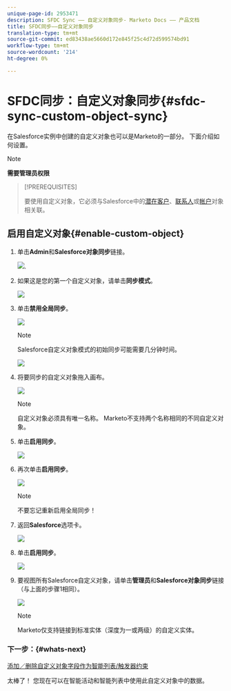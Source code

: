 ```yaml
---
unique-page-id: 2953471
description: SFDC Sync —— 自定义对象同步- Marketo Docs —— 产品文档
title: SFDC同步——自定义对象同步
translation-type: tm+mt
source-git-commit: ed83438ae5660d172e845f25c4d72d599574bd91
workflow-type: tm+mt
source-wordcount: '214'
ht-degree: 0%

---
```



# SFDC同步：自定义对象同步{#sfdc-sync-custom-object-sync}

在Salesforce实例中创建的自定义对象也可以是Marketo的一部分。  下面介绍如何设置。

>[!NOTE]
>
>**需要管理员权限**

>[!PREREQUISITES]
>
>要使用自定义对象，它必须与Salesforce中的[潜在客户](/help/marketo/product-docs/crm-sync/salesforce-sync/sfdc-sync-details/sfdc-sync-field-sync.md)、[联系人](/help/marketo/product-docs/crm-sync/salesforce-sync/sfdc-sync-details/sfdc-sync-contact-sync.md)或[帐户](/help/marketo/product-docs/crm-sync/salesforce-sync/sfdc-sync-details/sfdc-sync-account-sync.md)对象相关联。

## 启用自定义对象{#enable-custom-object}

1. 单击&#x200B;**Admin**&#x200B;和&#x200B;**Salesforce对象同步**&#x200B;链接。

   ![](assets/image2015-11-19-10-3a28-3a5.png).

1. 如果这是您的第一个自定义对象，请单击&#x200B;**同步模式**。

   ![](assets/rtaimage-2.png)

1. 单击&#x200B;**禁用全局同步**。

   ![](assets/image2015-4-22-10-3a45-3a0.png)

   >[!NOTE]
   >
   >Salesforce自定义对象模式的初始同步可能需要几分钟时间。

   ![](assets/image2015-4-22-10-3a45-3a18.png)

1. 将要同步的自定义对象拖入画布。

   ![](assets/image2015-4-22-10-3a45-3a30.png)

   >[!NOTE]
   >
   >自定义对象必须具有唯一名称。 Marketo不支持两个名称相同的不同自定义对象。

1. 单击&#x200B;**启用同步**。

   ![](assets/image2015-4-22-10-3a45-3a50.png)

1. 再次单击&#x200B;**启用同步**。

   ![](assets/image2015-4-22-10-3a46-3a10.png)

   >[!NOTE]
   >
   >不要忘记重新启用全局同步！

1. 返回&#x200B;**Salesforce**&#x200B;选项卡。

   ![](assets/image2015-4-22-10-3a46-3a25.png)

1. 单击&#x200B;**启用同步**。

   ![](assets/image2015-4-22-10-3a50-3a26.png)

1. 要视图所有Salesforce自定义对象，请单击&#x200B;**管理员**&#x200B;和&#x200B;**Salesforce对象同步**&#x200B;链接（与上面的步骤1相同）。

   ![](assets/image2016-6-23-9-3a28-3a23.png)

   >[!NOTE]
   >
   >Marketo仅支持链接到标准实体（深度为一或两级）的自定义实体。

### 下一步：{#whats-next}

[添加／删除自定义对象字段作为智能列表/触发器约束](/help/marketo/product-docs/crm-sync/salesforce-sync/setup/optional-steps/add-remove-custom-object-field-as-smart-list-trigger-constraints.md)

太棒了！ 您现在可以在智能活动和智能列表中使用此自定义对象中的数据。
